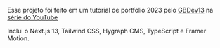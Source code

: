 Esse projeto foi feito em um tutorial de portfolio 2023 pelo [GBDev13](https://github.com/GBDev13/) na [série do YouTube](https://youtube.com/playlist?list=PLY_G6KZ7jlfU41bdaWpTsOnfCC7bmpJcL)

Inclui o Next.js 13, Tailwind CSS, Hygraph CMS, TypeScript e Framer Motion.


